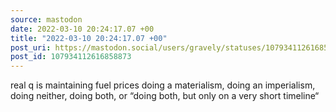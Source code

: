 ```yaml
---
source: mastodon
date: 2022-03-10 20:24:17.07 +00
title: "2022-03-10 20:24:17.07 +00"
post_uri: https://mastodon.social/users/gravely/statuses/107934112616858873
post_id: 107934112616858873
---
```

real q is maintaining fuel prices doing a materialism, doing an imperialism, doing neither, doing both, or “doing both, but only on a very short timeline“


